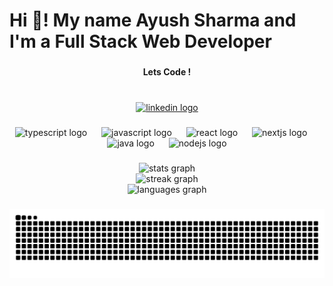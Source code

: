 <h1 align="left">Hi 👋! My name Ayush Sharma and I'm a Full Stack Web Developer</h1>

###

<h4 align="center">Lets Code !</h4>

###

<br clear="both">

<div align="center">
  <a href="https://www.linkedin.com/in/ayush-sharma-aa432523a/" target="_blank">
    <img src="https://img.shields.io/static/v1?message=LinkedIn&logo=linkedin&label=&color=0077B5&logoColor=white&labelColor=&style=for-the-badge" height="40" alt="linkedin logo"  />
  </a>
</div>

###

<div align="center">
  <img src="https://cdn.jsdelivr.net/gh/devicons/devicon/icons/typescript/typescript-original.svg" height="50" alt="typescript logo"  />
  <img width="15" />
  <img src="https://cdn.jsdelivr.net/gh/devicons/devicon/icons/javascript/javascript-original.svg" height="50" alt="javascript logo"  />
  <img width="15" />
  <img src="https://cdn.jsdelivr.net/gh/devicons/devicon/icons/react/react-original.svg" height="50" alt="react logo"  />
  <img width="15" />
  <img src="https://cdn.jsdelivr.net/gh/devicons/devicon/icons/nextjs/nextjs-original.svg" height="50" alt="nextjs logo"  />
  <img width="15" />
  <img src="https://cdn.jsdelivr.net/gh/devicons/devicon/icons/java/java-original.svg" height="50" alt="java logo"  />
  <img width="15" />
  <img src="https://cdn.jsdelivr.net/gh/devicons/devicon/icons/nodejs/nodejs-original.svg" height="50" alt="nodejs logo"  />
</div>

###

<div align="center">
  <img src="https://github-readme-stats.vercel.app/api?username=ayush-may&hide_title=true&hide_rank=false&show_icons=true&include_all_commits=true&count_private=true&disable_animations=true&theme=dracula&locale=en&hide_border=true" height="200" alt="stats graph" /> <br>
  <img src="https://streak-stats.demolab.com?user=ayush-may&locale=en&mode=weekly&theme=dracula&hide_border=true" height="200" alt="streak graph" /> <br>
  <img src="https://github-readme-stats.vercel.app/api/top-langs?username=ayush-may&locale=en&hide_title=false&layout=compact&card_width=320&langs_count=10&theme=nord&hide_border=true" height="250" alt="languages graph"  />
</div>

###

<img src="https://raw.githubusercontent.com/ayush-may/ayush-may/output/snake.svg" alt="Snake animation" />

###
